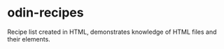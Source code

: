# odin-recipes
Recipe list created in HTML, demonstrates knowledge of HTML files and their elements.

